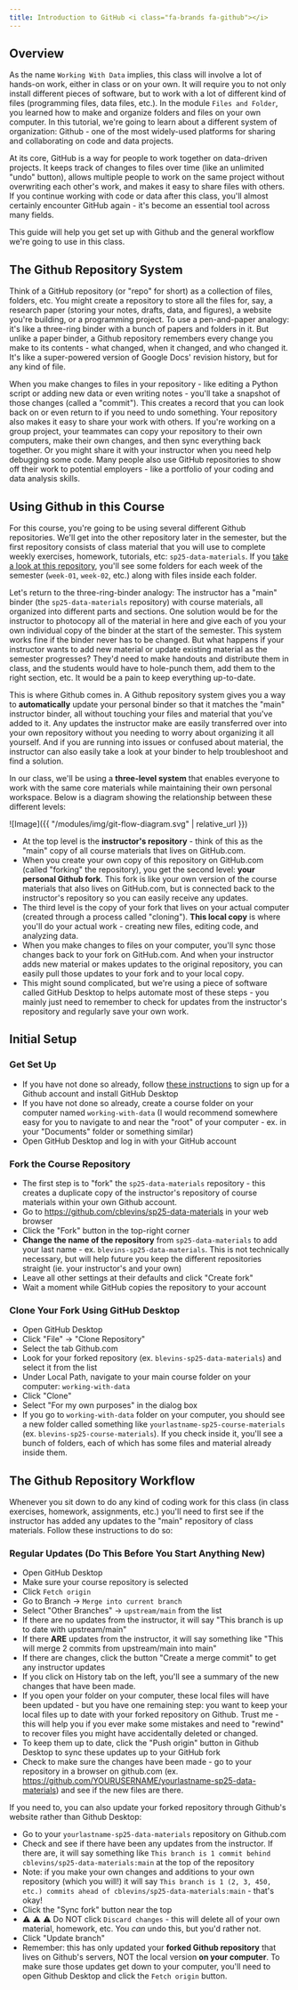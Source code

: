 ```yaml
---
title: Introduction to GitHub <i class="fa-brands fa-github"></i>
---
```


## Overview

As the name `Working With Data` implies, this class will involve a lot of hands-on work, either in class or on your own. It will require you to not only install different pieces of software, but to work with a lot of different kind of files (programming files, data files, etc.). In the module `Files and Folder`, you learned how to make and organize folders and files on your own computer. In this tutorial, we're going to learn about a different system of organization: Github<i class="fa-brands fa-github"></i> - one of the most widely-used platforms for sharing and collaborating on code and data projects.

At its core, GitHub is a way for people to work together on data-driven projects. It keeps track of changes to files over time (like an unlimited "undo" button), allows multiple people to work on the same project without overwriting each other's work, and makes it easy to share files with others. If you continue working with code or data after this class, you'll almost certainly encounter GitHub again - it's become an essential tool across many fields.

This guide will help you get set up with Github and the general workflow we're going to use in this class.

## The Github Repository System

Think of a GitHub repository (or "repo" for short) as a collection of files, folders, etc. You might create a repository to store all the files for, say, a research paper (storing your notes, drafts, data, and figures), a website you're building, or a programming project. To use a pen-and-paper analogy: it's like a three-ring binder with a bunch of papers and folders in it. But unlike a paper binder, a Github repository remembers every change you make to its contents - what changed, when it changed, and who changed it. It's like a super-powered version of Google Docs' revision history, but for any kind of file.

When you make changes to files in your repository - like editing a Python script or adding new data or even writing notes - you'll take a snapshot of those changes (called a "commit"). This creates a record that you can look back on or even return to if you need to undo something. Your repository also makes it easy to share your work with others. If you're working on a group project, your teammates can copy your repository to their own computers, make their own changes, and then sync everything back together. Or you might share it with your instructor when you need help debugging some code. Many people also use GitHub repositories to show off their work to potential employers - like a portfolio of your coding and data analysis skills.

## Using Github in this Course

For this course, you're going to be using several different Github repositories. We'll get into the other repository later in the semester, but the first repository consists of class material that you will use to complete weekly exercises, homework, tutorials, etc: `sp25-data-materials`. If you [take a look at this repository](https://github.com/cblevins/sp25-data-materials), you'll see some folders for each week of the semester (`week-01`, `week-02`, etc.) along with files inside each folder.

Let's return to the three-ring-binder analogy: The instructor has a "main" binder (the `sp25-data-materials` repository) with course materials, all organized into different parts and sections. One solution would be for the instructor to photocopy all of the material in here and give each of you your own individual copy of the binder at the start of the semester. This system works fine if the binder never has to be changed. But what happens if your instructor wants to add new material or update existing material as the semester progresses? They'd need to make handouts and distribute them in class, and the students would have to hole-punch them, add them to the right section, etc. It would be a pain to keep everything up-to-date.

This is where Github comes in. A Github repository system gives you a way to **automatically** update your personal binder so that it matches the "main" instructor binder, all without touching your files and material that you've added to it. Any updates the instructor make are easily transferred over into your own repository without you needing to worry about organizing it all yourself. And if you are running into issues or confused about material, the instructor can also easily take a look at your binder to help troubleshoot and find a solution.

In our class, we'll be using a **three-level system** that enables everyone to work with the same core materials while maintaining their own personal workspace. Below is a diagram showing the relationship between these different levels:

![Image]({{ "/modules/img/git-flow-diagram.svg" | relative_url }})

- At the top level is the **instructor's repository** - think of this as the "main" copy of all course materials that lives on GitHub.com.
- When you create your own copy of this repository on GitHub.com (called "forking" the repository), you get the second level: **your personal Github fork**. This fork is like your own version of the course materials that also lives on GitHub.com, but is connected back to the instructor's repository so you can easily receive any updates.
- The third level is the copy of your fork that lives on your actual computer (created through a process called "cloning"). **This local copy** is where you'll do your actual work - creating new files, editing code, and analyzing data.
- When you make changes to files on your computer, you'll sync those changes back to your fork on GitHub.com. And when your instructor adds new material or makes updates to the original repository, you can easily pull those updates to your fork and to your local copy.
- This might sound complicated, but we're using a piece of software called GitHub Desktop to helps automate most of these steps - you mainly just need to remember to check for updates from the instructor's repository and regularly save your own work.

## Initial Setup

### Get Set Up

- If you have not done so already, follow [these instructions]({{site.baseurl}}/modules/installing-github/) to sign up for a Github account and install GitHub Desktop
- If you have not done so already, create a course folder on your computer named `working-with-data` (I would recommend somewhere easy for you to navigate to and near the "root" of your computer - ex. in your "Documents" folder or something similar)
- Open GitHub Desktop and log in with your GitHub account

### Fork the Course Repository

- The first step is to "fork" the `sp25-data-materials` repository - this creates a duplicate copy of the instructor's repository of course materials within your own Github account.
- Go to https://github.com/cblevins/sp25-data-materials in your web browser
- Click the "Fork" button in the top-right corner
- **Change the name of the repository** from `sp25-data-materials` to add your last name - ex. `blevins-sp25-data-materials`. This is not technically necessary, but will help future you keep the different repositories straight (ie. your instructor's and your own)
- Leave all other settings at their defaults and click "Create fork"
- Wait a moment while GitHub copies the repository to your account

### Clone Your Fork Using GitHub Desktop

- Open GitHub Desktop
- Click "File" -> "Clone Repository"
- Select the tab Github.com
- Look for your forked repository (ex. `blevins-sp25-data-materials`) and select it from the list
- Under Local Path, navigate to your main course folder on your computer: `working-with-data`
- Click "Clone"
- Select "For my own purposes" in the dialog box
- If you go to `working-with-data` folder on your computer, you should see a new folder called something like `yourlastname-sp25-course-materials` (ex. `blevins-sp25-course-materials`). If you check inside it, you'll see a bunch of folders, each of which has some files and material already inside them.

## The Github Repository Workflow

Whenever you sit down to do any kind of coding work for this class (in class exercises, homework, assignments, etc.) you'll need to first see if the instructor has added any updates to the "main" repository of class materials. Follow these instructions to do so:

### Regular Updates (Do This Before You Start Anything New)

- Open GitHub Desktop
- Make sure your course repository is selected
- Click `Fetch origin`
- Go to Branch → `Merge into current branch`
- Select "Other Branches" -> `upstream/main` from the list
- If there are no updates from the instructor, it will say "This branch is up to date with upstream/main"
- If there **ARE** updates from the instructor, it will say something like "This will merge 2 commits from upstream/main into main"
- If there are changes, click the button "Create a merge commit" to get any instructor updates
- If you click on History tab on the left, you'll see a summary of the new changes that have been made.
- If you open your folder on your computer, these local files will have been updated - but you have one remaining step: you want to keep your local files up to date with your forked repository on Github. Trust me - this will help you if you ever make some mistakes and need to "rewind" to recover files you might have accidentally deleted or changed.
- To keep them up to date, click the "Push origin" button in Github Desktop to sync these updates up to your GitHub fork
- Check to make sure the changes have been made - go to your repository in a browser on github.com (ex. https://github.com/YOURUSERNAME/yourlastname-sp25-data-materials) and see if the new files are there.

If you need to, you can also update your forked repository through Github's website rather than Github Desktop:

- Go to your `yourlastname-sp25-data-materials` repository on Github.com
- Check and see if there have been any updates from the instructor. If there are, it will say something like `This branch is 1 commit behind cblevins/sp25-data-materials:main` at the top of the repository
- Note: if you make your own changes and additions to your own repository (which you will!) it will say `This branch is 1 (2, 3, 450, etc.) commits ahead of cblevins/sp25-data-materials:main` - that's okay!
- Click the "Sync fork" button near the top
- ⚠️ ⚠️ ⚠️ Do NOT click `Discard changes` - this will delete all of your own material, homework, etc. You _can_ undo this, but you'd rather not.
- Click "Update branch"
- Remember: this has only updated your **forked Github repository** that lives on Github's servers, NOT the local version **on your computer**. To make sure those updates get down to your computer, you'll need to open Github Desktop and click the `Fetch origin` button.
